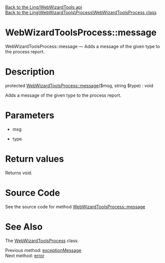 [Back to the Ling/WebWizardTools api](https://github.com/lingtalfi/WebWizardTools/blob/master/doc/api/Ling/WebWizardTools.md)<br>
[Back to the Ling\WebWizardTools\Process\WebWizardToolsProcess class](https://github.com/lingtalfi/WebWizardTools/blob/master/doc/api/Ling/WebWizardTools/Process/WebWizardToolsProcess.md)


WebWizardToolsProcess::message
================



WebWizardToolsProcess::message — Adds a message of the given type to the process report.




Description
================


protected [WebWizardToolsProcess::message](https://github.com/lingtalfi/WebWizardTools/blob/master/doc/api/Ling/WebWizardTools/Process/WebWizardToolsProcess/message.md)($msg, string $type) : void




Adds a message of the given type to the process report.




Parameters
================


- msg

    

- type

    


Return values
================

Returns void.








Source Code
===========
See the source code for method [WebWizardToolsProcess::message](https://github.com/lingtalfi/WebWizardTools/blob/master/Process/WebWizardToolsProcess.php#L469-L491)


See Also
================

The [WebWizardToolsProcess](https://github.com/lingtalfi/WebWizardTools/blob/master/doc/api/Ling/WebWizardTools/Process/WebWizardToolsProcess.md) class.

Previous method: [exceptionMessage](https://github.com/lingtalfi/WebWizardTools/blob/master/doc/api/Ling/WebWizardTools/Process/WebWizardToolsProcess/exceptionMessage.md)<br>Next method: [error](https://github.com/lingtalfi/WebWizardTools/blob/master/doc/api/Ling/WebWizardTools/Process/WebWizardToolsProcess/error.md)<br>

